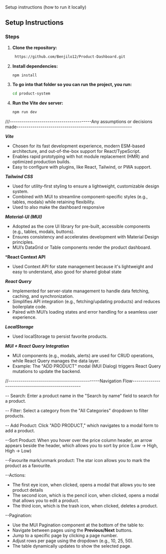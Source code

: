 Setup instructions (how to run it locally)
## Setup Instructions  
### Steps  
1. **Clone the repository:**  
   ```bash
    https://github.com/Benjilo12/Product-Dashboard.git
   
2. **Install dependencies:**
    ```bash
   npm install

 3. **To go into that folder so you can run the project, you run:**
     ```bash
     cd product-system

  4. **Run the Vite dev server:**
     ```bash
     npm run dev


///-----------------------------------------Any assumptions or decisions made----------------------------------------------------------

***Vite***
* Chosen for its fast development experience, modern ESM-based architecture, and out-of-the-box support for React/TypeScript.
* Enables rapid prototyping with hot module replacement (HMR) and optimized production builds.
* Easy to configure with plugins, like React, Tailwind, or PWA support.

***Tailwind CSS***
* Used for utility-first styling to ensure a lightweight, customizable design system.
* Combined with MUI to streamline component-specific styles (e.g., tables, modals) while retaining flexibility.
* Used to also make the dashboard responsive

***Material-UI (MUI)***
* Adopted as the core UI library for pre-built, accessible components (e.g., tables, modals, buttons).
* Ensures consistency and accelerates development with Material Design principles.
* MUI’s DataGrid or Table components render the product dashboard.

***React Context API**
* Used Context API for state management because it's lightweight and easy to understand, also good for shared global state

***React Query***
* Implemented for server-state management to handle data fetching, caching, and synchronization.
* Simplifies API integration (e.g., fetching/updating products) and reduces boilerplate code.
* Paired with MUI’s loading states and error handling for a seamless user experience.

***LocalStorage***
* Used localStorage to persist favorite products.

***MUI + React Query Integration***
* MUI components (e.g., modals, alerts) are used for CRUD operations, while React Query manages the data layer.
* Example: The "ADD PRODUCT" modal (MUI Dialog) triggers React Query mutations to update the backend.



//----------------------------------------------Navigation Flow----------------------------------------------------

-- Search: Enter a product name in the "Search by name" field to search for a product.

-- Filter: Select a category from the "All Categories" dropdown to filter products.

-- Add Product: Click "ADD PRODUCT," which navigates to a modal form to add a product.

--Sort Product: When you hover over the price column header, an arrow appears beside the header, which allows you to sort by price (Low → High, High → Low)

--Favourite mark/unmark product: The star icon allows you to  mark the product as a favourite.  

--Actions: 
* The first eye icon, when clicked, opens a modal that allows you to see product details
* The second icon, which is the pencil icon, when clicked, opens a modal that allows you to edit a product.
* The third icon, which is the trash icon, when clicked, deletes a product.

--Pagination:  
* Use the MUI Pagination component at the bottom of the table to:  
* Navigate between pages using the **Previous/Next** buttons.  
* Jump to a specific page by clicking a page number.  
* Adjust rows per page using the dropdown (e.g., 10, 25, 50).  
* The table dynamically updates to show the selected page. 

